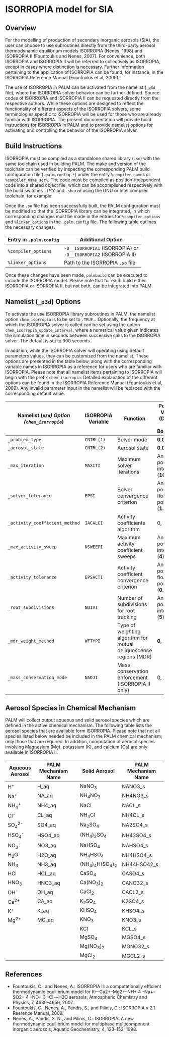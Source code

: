 # ISORROPIA model for SIA

## Overview

For the modelling of production of secondary inorganic aerosols (SIA), the user can choose to use subroutines directly from the third-party aerosol thermodynamic equilibrium models ISORROPIA (Nenes, 1998) and ISORROPIA II (Fountoukis and Nenes, 2007). For convenience, both ISORROPIA and ISORROPIA II will be referred to collectively as ISORROPIA, except in cases where distinction is necessary.  Further information pertaining to the application of ISORROPIA can be found, for instance, in the ISORROPIA Reference Manual (Fountoukis et al, 2009).

The use of ISORROPIA in PALM can be activated from the namelist (<code>_p3d</code>  file), where the ISORROPIA solver behavior can be further defined.  Source codes of ISORROPIA and ISORROPIA II can be requested directly from the respective authors.  While these options are designed to reflect the functionality of different aspects of the ISORROPIA solvers, some terminologies specific to ISORROPIA will be used for those who are already familiar with ISORROPIA. The present documentation will provide build instructions for ISORROPIA in PALM and to provide namelist options for activating and controlling the behavior of the ISORROPIA solver.

## Build Instructions

ISORROPIA must be compiled as a standalone shared library (<code>.so</code>) with the same   toolchain used in building PALM.  The make and version of the toolchain can be verified by inspecting the corresponding PALM build configuration file (<code>.palm.config.*</code>) under the entry <code>%compiler_name%</code> or <code>%compiler_name_ser%</code>.   The code must be compiled as position-independent code into a shared object file, which can be accomplished respectively with the build switches <code>-fPIC</code> and <code>-shared</code> using the GNU or Intel compiler toolchain, for example.

Once the <code>.so</code> file has been successfully built, the PALM configuration must be modified so that the ISORROPIA library can be integrated, in which corresponding changes must be made in the entries for <code>%compiler_options</code> and <code>%linker_options</code> in the <code>.palm.config</code> file. The following table outlines the necessary changes.

| Entry in <code>.palm.config</code> | Additional Option |
|---|---|
| <code>%compiler_options</code> | <code>-D__ISORROPIA1</code> (ISORROPIA) *or* <br><code>-D__ISORROPIA2</code> (ISORROPIA II) |
|<code>%linker_options</code>          | Path to the ISORROPIA <code>.so</code> file |

Once these changes have been made, <code>palmbuild</code> can be executed to include the ISORROPIA model.  Please note that for each build either ISORROPIA or ISORROPIA II, but not both, can be integrated into PALM. 
 
## Namelist (<code>_p3d</code>) Options
 
To activate the use ISORROPIA library subroutines in PALM, the namelist option <code>chem_isorropia</code> is to be set to <code>.TRUE.</code>. Optionally, the frequency at which the ISORROPIA solver is called can be set using the option <code>chem_isorropia_update_interval</code>, where a numerical value given indicates the simulation time in seconds between successive calls to the ISORROPIA solver. The default is set to 300 seconds. 

In addition, while the ISORROPIA solver will operating using default parameters values, they can be customized from the namelist.  These options are presented in the table below, along with the corresponding variable names in ISORROPIA as a reference for users who are familiar with ISORROPIA.  Please note that all namelist items pertaining to ISORROPIA will begin with the prefix <code>chem_isorropia</code>. Detailed explanation of the different options can be found in the ISORROPIA Reference Manual (Fountoukis et al, 2009).  Any invalid parameter input in the namelist will be replaced with the corresponding default value.

| Namelist (<code>_p3d</code>) Option (<code>chem_isorropia_</code>) | ISORROPIA Variable | Function | Possible Values (Default in Boldface) | 
|---|---|---|---|
| <code>_problem_type</code> | <code>CNTRL(1)</code> | Solver mode | **0.0**, 1.0 |
| <code>_aerosol_state</code> | <code>CNTRL(2)</code> | Aerosol state | **0.0**, 1.0 |
| <code>_max_iteration</code> | <code>MAXITI</code> | Maximum solver iterations | Any positive integer (**100**) |
| <code>_solver_tolerance</code> | <code>EPSI</code> | Solver convergence criterion | Any positive floating point (**1.0E-6**) |
| <code>_activity_coefficient_method</code> | <code>IACALCI</code> | Activity coefficients algorithm | 0, 1 |
| <code>_max_activity_sweep</code> | <code>NSWEEPI</code> | Maximum activity coefficient sweeps  | Any positive integer (**4**) |
| <code>_activity_tolerance</code> | <code>EPSACTI</code> | Activity coefficient convergence criterion | Any positive floating point (**0.05**) |
| <code>_root_subdivisions</code> | <code>NDIVI</code> | Number of subdivisions for root tracking | Any positive integer (**5**) |
| <code>_mdr_weight_method</code> | <code>WFTYPI</code> | Type of weighting algorithm for mutual deliquescence regions (MDR) | **0**, 1, 2 |
| <code>_mass_conservation_mode</code> | <code>NADJI</code> | Mass conservation enforcement (ISORROPIA II only) | 0, **1** |

## Aerosol Species in Chemical Mechanism

PALM will collect output aqueous and solid aerosol species which are defined in the active chemical mechanism.  The following table lists the aerosol species that are available form ISORROPIA.  Please note that not all species listed below needed be included in the PALM chemical mechanism; only those that are required.  In addition, computation of aerosol species involving Magnesium (Mg), potassium (K), and calcium (Ca) are only available in ISORROPIA II.

| Aqueous Aerosol | PALM Mechanism Name |  |  Solid Aerosol | PALM Mechanism Name |
|---|---|---|---|---|
| H<sup>+</sup> | H_aq | | NaNO<sub>3</sub> | NANO3_s |
| Na<sup>+</sup> | NA_aq | | NH<sub>4</sub>NO<sub>3</sub> | NH4NO3_s |
| NH<sub>4</sub><sup>+</sup> | NH4_aq | | NaCl | NACL_s |
| Cl<sup>-</sup> | CL_aq | | NH<sub>4</sub>Cl | NH4CL_s |
| SO<sub>4</sub><sup>2-</sup> |SO4_aq | | Na<sub>2</sub>SO<sub>4</sub> | NA2SO4_s |
| HSO<sub>4</sub><sup>-</sup> | HSO4_aq | | (NH<sub>4</sub>)<sub>2</sub>SO<sub>4</sub> | NH42SO4_s |
| NO<sub>3</sub><sup>-</sup> | NO3_aq | | NaHSO<sub>4</sub> | NAHSO4_s |
| H<sub>2</sub>O | H2O_aq | | NH<sub>4</sub>HSO<sub>4</sub> | NH4HSO4_s |
| NH<sub>3</sub> | NH3_aq | | (NH<sub>4</sub>)<sub>4</sub>H(SO<sub>4</sub>)<sub>2</sub> | NH44HSO42_s | 
| HCl | HCL_aq | | CaSO<sub>4</sub> | CASO4_s |
| HNO<sub>3</sub> | HNO3_aq | | Ca(NO<sub>3</sub>)<sub>2</sub> | CANO32_s |
| OH<sup>-</sup> | OH_aq | | CaCl<sub>2</sub> | CACL2_s |
| Ca<sup>2+</sup> | CA_aq | | K<sub>2</sub>SO<sub>4</sub> | K2SO4_s |
| K<sup>+</sup> | K_aq | | KHSO<sub>4</sub> | KHSO4_s |
| Mg<sup>2+</sup> | MG_aq | | KNO<sub>3</sub> | KNO3_s |
| | | | KCl | KCL_s |
| | | | MgSO<sub>4</sub> | MGSO4_s |
| | | | Mg(NO<sub>3</sub>)<sub>2</sub> | MGNO32_s |
| | | | MgCl<sub>2</sub> | MGCL2_s |

## References

- Fountoukis, C., and Nenes, A.: ISORROPIA II: a computationally efficient thermodynamic equilibrium model for K+–Ca2+–Mg2+–NH+ 4 –Na+–SO2− 4 –NO− 3 –Cl−–H2O aerosols, Atmospheric Chemistry and Physics, 7, 4639–4659, 2007.
- Fountoukis, C., Nenes, A., Pandis, S., and Pilinis, C.: ISORROPIA v 2.1 Reerence Manual, 2009.
- Nenes, A., Pandis, S. N., and Pilinis, C.: ISORROPIA: A new thermodynamic equilibrium model for multiphase multicomponent inorganic aerosols, Aquatic Geochemistry, 4, 123–152, 1998.
